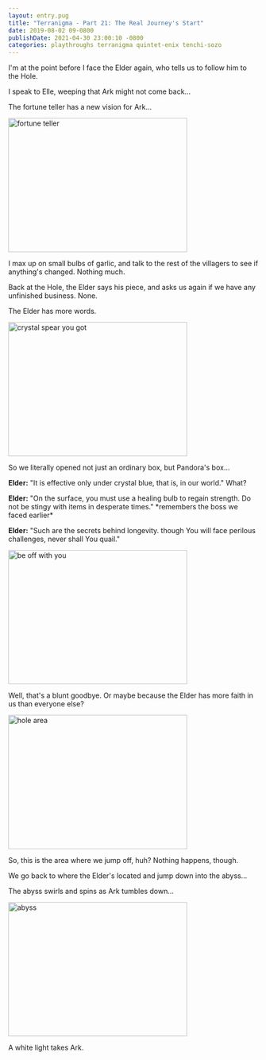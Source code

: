 ```yaml
---
layout: entry.pug
title: "Terranigma - Part 21: The Real Journey's Start"
date: 2019-08-02 09-0800
publishDate: 2021-04-30 23:00:10 -0800
categories: playthroughs terranigma quintet-enix tenchi-sozo
---
```


I'm at the point before I face the Elder again, who tells us to follow him to the Hole.

I speak to Elle, weeping that Ark might not come back...

The fortune teller has a new vision for Ark...

<img src="https://i.imgur.com/skocxOd.png" alt="fortune teller" width="360" height="270" id="liveblog" />

I max up on small bulbs of garlic, and talk to the rest of the villagers to see if anything's changed. Nothing much.

Back at the Hole, the Elder says his piece, and asks us again if we have any unfinished business. None.

The Elder has more words.

<img src="https://i.imgur.com/D4NdPmy.png" alt="crystal spear you got" width="360" height="270" id="liveblog" />

So we literally opened not just an ordinary box, but Pandora's box...

**Elder:** "It is effective only under crystal blue, that is, in our world." What?

**Elder:** "On the surface, you must use a healing bulb to regain strength. Do not be stingy with items in desperate times." \*remembers the boss we faced earlier\*

**Elder:** "Such are the secrets behind longevity. though You will face perilous challenges, never shall You quail."

<img src="https://i.imgur.com/c3t7vJb.png" alt="be off with you" width="360" height="270" id="liveblog" />

Well, that's a blunt goodbye. Or maybe because the Elder has more faith in us than everyone else?

<img src="https://i.imgur.com/ICGiQWS.png" alt="hole area" width="360" height="270" id="liveblog" />

So, this is the area where we jump off, huh? Nothing happens, though.

We go back to where the Elder's located and jump down into the abyss...

The abyss swirls and spins as Ark tumbles down...

<img src="https://i.imgur.com/pxb8igS.png" alt="abyss" width="360" height="270" id="liveblog" />

A white light takes Ark.